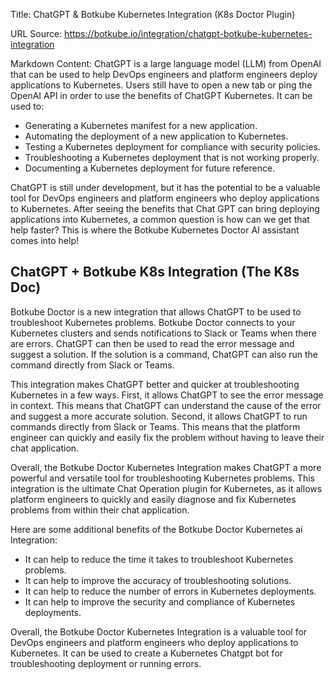 Title: ChatGPT & Botkube Kubernetes Integration (K8s Doctor Plugin)

URL Source: https://botkube.io/integration/chatgpt-botkube-kubernetes-integration

Markdown Content:
ChatGPT is a large language model (LLM) from OpenAI that can be used to help DevOps engineers and platform engineers deploy applications to Kubernetes. Users still have to open a new tab or ping the OpenAI API in order to use the benefits of ChatGPT Kubernetes. It can be used to:

*   Generating a Kubernetes manifest for a new application.
*   Automating the deployment of a new application to Kubernetes.
*   Testing a Kubernetes deployment for compliance with security policies.
*   Troubleshooting a Kubernetes deployment that is not working properly.
*   Documenting a Kubernetes deployment for future reference.

ChatGPT is still under development, but it has the potential to be a valuable tool for DevOps engineers and platform engineers who deploy applications to Kubernetes. After seeing the benefits that Chat GPT can bring deploying applications into Kubernetes, a common question is how can we get that help faster? This is where the Botkube Kubernetes Doctor AI assistant comes into help!

**ChatGPT + Botkube K8s Integration (The K8s Doc)**
---------------------------------------------------

Botkube Doctor is a new integration that allows ChatGPT to be used to troubleshoot Kubernetes problems. Botkube Doctor connects to your Kubernetes clusters and sends notifications to Slack or Teams when there are errors. ChatGPT can then be used to read the error message and suggest a solution. If the solution is a command, ChatGPT can also run the command directly from Slack or Teams.

This integration makes ChatGPT better and quicker at troubleshooting Kubernetes in a few ways. First, it allows ChatGPT to see the error message in context. This means that ChatGPT can understand the cause of the error and suggest a more accurate solution. Second, it allows ChatGPT to run commands directly from Slack or Teams. This means that the platform engineer can quickly and easily fix the problem without having to leave their chat application.

Overall, the Botkube Doctor Kubernetes Integration makes ChatGPT a more powerful and versatile tool for troubleshooting Kubernetes problems. This integration is the ultimate Chat Operation plugin for Kubernetes, as it allows platform engineers to quickly and easily diagnose and fix Kubernetes problems from within their chat application.

Here are some additional benefits of the Botkube Doctor Kubernetes ai Integration:

*   It can help to reduce the time it takes to troubleshoot Kubernetes problems.
*   It can help to improve the accuracy of troubleshooting solutions.
*   It can help to reduce the number of errors in Kubernetes deployments.
*   It can help to improve the security and compliance of Kubernetes deployments.

Overall, the Botkube Doctor Kubernetes Integration is a valuable tool for DevOps engineers and platform engineers who deploy applications to Kubernetes. It can be used to create a Kubernetes Chatgpt bot for troubleshooting deployment or running errors.
